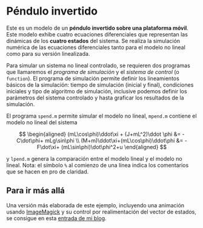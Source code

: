 # Péndulo invertido

Este es un modelo de un **péndulo invertido sobre una plataforma móvil**. 
Este modelo exhibe cuatro ecuaciones diferenciales que representan las dinámicas de los **cuatro estados** del sistema. 
Se realiza la simulación numérica de las ecuaciones diferenciales 
tanto para el modelo no lineal como para su versión linealizada.

Para simular un sistema no lineal controlado, se
requieren dos programas que llamaremos el *programa de
simulación* y el *sistema de control* (o `function`).
El programa de simulación permite definir los lineamientos
básicos de la simulación: tiempo de simulación (inicial y
final), condiciones iniciales y tipo de algoritmo de simulación,
inclusive podemos definir los parámetros del sistema controlado
y hasta graficar los resultados de la simulación.

El programa `spend.m` permite simular el modelo no lineal,
`mpend.m` contiene el modelo no lineal del sistema 

$$
\begin{aligned}
(mL\cos\phi)\ddot\xi + (J+mL^2)\ddot \phi &= -C\dot\phi+
mLg\sin\phi \\
(M+m)\ddot\xi+(mL\cos\phi)\ddot\phi &= -F\dot\xi+
(mL\sin\phi)\dot\phi^2+u
\end{aligned}
$$

y
`lpend.m` genera la comparación entre el modelo lineal
y el modelo no lineal. Nota: el símbolo `%` al comienzo de
una línea indica los comentarios que se hacen en pro de claridad.


## Para ir más allá
Una versión más elaborada de este ejemplo, incluyendo una animación usando [ImageMagick](http://www.imagemagick.org/script/convert.php)
y su control por realimentación del vector de estados, 
se consigue en esta 
[entrada de mi blog](https://www.controldesistemasnolineales.com/2015/02/13/animacion-del-control-de-un-pendulo-invertido/). 
